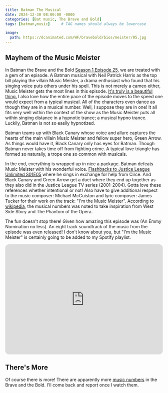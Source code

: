 ```yaml
---
title: Batman The Musical
date: 2024-12-30 08:00:00 -0800
categories: [Bat music, The Brave and Bold]
tags: [batman,music]     # TAG names should always be lowercase

image:
  path: https://dcanimated.com/WF/bravebold/bios/meister/05.jpg
---
```


## Mayhem of the Music Meister

In Batman the Brave and the Bold [Season 1 Episode 25](https://braveandbold.fandom.com/wiki/Mayhem_of_the_Music_Meister!), we are treated with a gem of an episode. A Batman musical with Neil Patrick Harris as the top bill playing the villain Music Meister, a drama enthusiast who found that his singing voice puts others under his spell. This is not merely a cameo either, Music Meister gets the most lines in this episode. [It's truly is a beautiful thing.](https://www.youtube.com/watch?v=P5vKwcz820s&ab_channel=DCKids) I also love how the entire pace of the episode moves to the speed one would expect from a typical musical. All of the characters even dance as though they are in a musical number. Well, I suppose they are in one! It all fits very well within the context of the show as the Music Meister puts all within singing distance in a hypnotic trance; a musical hypno trance. Luckily, Batman is not so easily hypnotized. 

Batman teams up with Black Canary whose voice and allure captures the hearts of the main villain Music Meister and fellow super hero, Green Arrow. As things would have it, Black Canary only has eyes for Batman. Though Batman never takes time off from fighting crime. A typical love triangle has formed so naturally, a trope one so common with musicals.

In the end, everything is wrapped up in nice a package. Batman defeats Music Meister with his wonderful voice. [Flashbacks to Justice League Unlimited S01E05](https://www.youtube.com/watch?v=7nim7DEns2A&ab_channel=DC) where he sings in exchange for help from Circe. And Black Canary and Green Arrow get a duet where they end up together as they also did in the Justice League TV series (2001-2004). Gotta love these references whether intentional or not! Also have to give additional respect to the music composer: Michael McCuiston and lyric composer: James Tucker for their work on the track: "I'm the Music Meister". According to [wikipedia](https://en.wikipedia.org/wiki/Mayhem_of_the_Music_Meister!), the musical numbers was noted to take inspiration from West Side Story and The Phantom of the Opera. 

The fun doesn't stop there! Given how amazing this episode was (An Emmy Nomination no less). An eight track soundtrack of the music from the episode was even released! I don't know about you, but "I'm the Music Meister" is certainly going to be added to my Spotify playlist.

<iframe style="border-radius:12px" src="https://open.spotify.com/embed/album/5MF3pS7onAiKlfLOo4yOp5?utm_source=generator" width="100%" height="352" frameBorder="0" allowfullscreen="" allow="autoplay; clipboard-write; encrypted-media; fullscreen; picture-in-picture" loading="lazy"></iframe>

## There's More

Of course there is more! There are apparently more [music numbers](https://www.youtube.com/watch?v=0_m-rIm9rAw&ab_channel=DCKids) in the Brave and the Bold. I'll come back and report once I watch them.

<script src="https://giscus.app/client.js"
        data-repo="pkfamily/pkfamily.github.io"
        data-repo-id="R_kgDONjDBxQ"
        data-category="General"
        data-category-id="DIC_kwDONjDBxc4Clntm"
        data-mapping="pathname"
        data-strict="0"
        data-reactions-enabled="1"
        data-emit-metadata="0"
        data-input-position="bottom"
        data-theme="dark"
        data-lang="en"
        crossorigin="anonymous"
        async>
</script>
